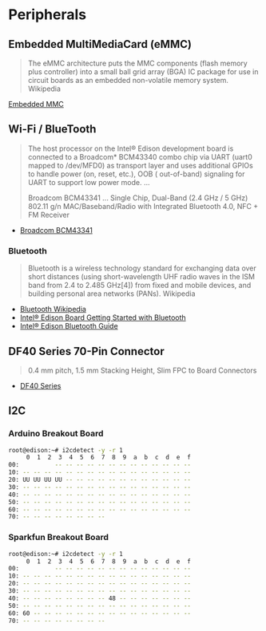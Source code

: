 # Peripherals

## Embedded MultiMediaCard \(eMMC\)

> The eMMC architecture puts the MMC components \(flash memory plus controller\) into a small ball grid array \(BGA\) IC package for use in circuit boards as an embedded non-volatile memory system. Wikipedia

[Embedded MMC](https://en.wikipedia.org/wiki/MultiMediaCard#eMMC)

## Wi-Fi / BlueTooth

> The host processor on the Intel® Edison development board is connected to a Broadcom\* BCM43340 combo chip via UART \(uart0 mapped to /dev/MFD0\) as transport layer and uses additional GPIOs to handle power \(on, reset, etc.\), OOB \( out-of-band\) signaling for UART to support low power mode. ...
>
> Broadcom BCM43341 ... Single Chip, Dual-Band \(2.4 GHz / 5 GHz\) 802.11 g/n MAC/Baseband/Radio with Integrated Bluetooth 4.0, NFC + FM Receiver

* [Broadcom BCM43341](https://www.broadcom.com/products/wireless-connectivity/bluetooth/bcm43341)

### Bluetooth

> Bluetooth is a wireless technology standard for exchanging data over short distances \(using short-wavelength UHF radio waves in the ISM band from 2.4 to 2.485 GHz\[4\]\) from fixed and mobile devices, and building personal area networks \(PANs\). Wikipedia

* [Bluetooth Wikipedia](https://en.wikipedia.org/wiki/Bluetooth)
* [Intel® Edison Board Getting Started with Bluetooth](https://software.intel.com/en-us/articles/intel-edison-board-getting-started-with-bluetooth)
* [Intel® Edison Bluetooth Guide](http://download.intel.com/support/edison/sb/edisonbluetooth_331704004.pdf)

## DF40 Series 70-Pin Connector

> 0.4 mm pitch, 1.5 mm Stacking Height, Slim FPC to Board Connectors

* [DF40 Series](https://www.hirose-connectors.com/connectors/H204SeriesListCompare.aspx?snprm=DF40)

## I2C

### Arduino Breakout Board

```bash
root@edison:~# i2cdetect -y -r 1
     0  1  2  3  4  5  6  7  8  9  a  b  c  d  e  f
00:          -- -- -- -- -- -- -- -- -- -- -- -- --
10: -- -- -- -- -- -- -- -- -- -- -- -- -- -- -- --
20: UU UU UU UU -- -- -- -- -- -- -- -- -- -- -- --
30: -- -- -- -- -- -- -- -- -- -- -- -- -- -- -- --
40: -- -- -- -- -- -- -- -- -- -- -- -- -- -- -- --
50: -- -- -- -- -- -- -- -- -- -- -- -- -- -- -- --
60: -- -- -- -- -- -- -- -- -- -- -- -- -- -- -- --
70: -- -- -- -- -- -- -- --
```

### Sparkfun Breakout Board

```bash
root@edison:~# i2cdetect -y -r 1
     0  1  2  3  4  5  6  7  8  9  a  b  c  d  e  f
00:          -- -- -- -- -- -- -- -- -- -- -- -- --
10: -- -- -- -- -- -- -- -- -- -- -- -- -- -- -- --
20: -- -- -- -- -- -- -- -- -- -- -- -- -- -- -- --
30: -- -- -- -- -- -- -- -- -- -- -- -- -- -- -- --
40: -- -- -- -- -- -- -- -- 48 -- -- -- -- -- -- --
50: -- -- -- -- -- -- -- -- -- -- -- -- -- -- -- --
60: 60 -- -- -- -- -- -- -- -- -- -- -- -- -- -- --
70: -- -- -- -- -- -- -- --
```

